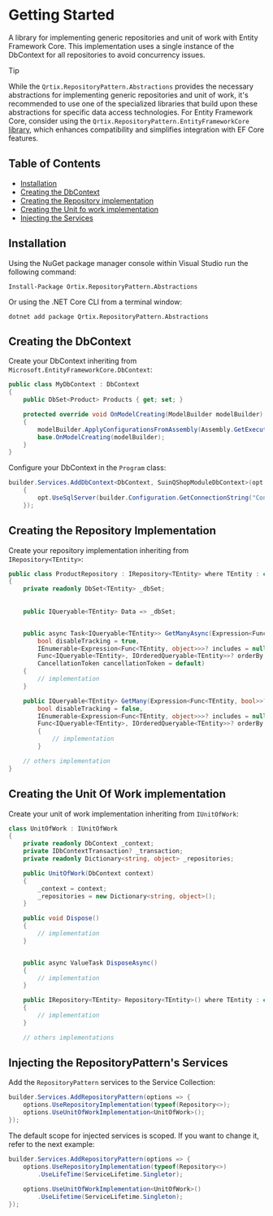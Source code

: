 # Getting Started

A library for implementing generic repositories and unit of work with Entity Framework Core.
This implementation uses a single instance of the DbContext for all repositories to avoid concurrency issues.

> [!Tip]
> While the `Qrtix.RepositoryPattern.Abstractions` provides the necessary abstractions for implementing generic
> repositories and unit of work, it's recommended to use one of the specialized libraries that build upon these
> abstractions for specific data access technologies. For Entity Framework Core, consider using
> the `Qrtix.RepositoryPattern.EntityFrameworkCore` [library](https://carlosjortiz.github.io/RepositoryPattern/docs/efcore/getting-started.html),
> which enhances compatibility and simplifies integration with
> EF Core features.

## Table of Contents

- [Installation](#installation)
- [Creating the DbContext](#creating-the-dbcontext)
- [Creating the Repository implementation](#creating-the-repository-implementation)
- [Creating the Unit fo work implementation](#creating-the-unit-of-work-implementation)
- [Injecting the Services](#injecting-the-repositorypatterns-services)

## Installation

Using the NuGet package manager console within Visual Studio run the following command:

```
Install-Package Ortix.RepositoryPattern.Abstractions
```

Or using the .NET Core CLI from a terminal window:

```
dotnet add package Qrtix.RepositoryPattern.Abstractions
```

## Creating the DbContext

Create your DbContext inheriting from `Microsoft.EntityFrameworkCore.DbContext`:

```csharp
public class MyDbContext : DbContext
{
    public DbSet<Product> Products { get; set; }  

    protected override void OnModelCreating(ModelBuilder modelBuilder)
	{
		modelBuilder.ApplyConfigurationsFromAssembly(Assembly.GetExecutingAssembly());
		base.OnModelCreating(modelBuilder);
	}
}
```

Configure your DbContext in the `Program` class:

```csharp
builder.Services.AddDbContext<DbContext, SuinQShopModuleDbContext>(opt =>
    {
        opt.UseSqlServer(builder.Configuration.GetConnectionString("ConnectionString"));
    });
```

## Creating the Repository Implementation

Create your repository implementation inheriting from `IRepository<TEntity>`:

```csharp
public class ProductRepository : IRepository<TEntity> where TEntity : class
{
	private readonly DbSet<TEntity> _dbSet;
	
    
    public IQueryable<TEntity> Data => _dbSet;


	public async Task<IQueryable<TEntity>> GetManyAsync(Expression<Func<TEntity, bool>>? filters = null,
		bool disableTracking = true,
		IEnumerable<Expression<Func<TEntity, object>>>? includes = null,
		Func<IQueryable<TEntity>, IOrderedQueryable<TEntity>>? orderBy = null,
		CancellationToken cancellationToken = default)
	{
		// implementation
	}

	public IQueryable<TEntity> GetMany(Expression<Func<TEntity, bool>>? filters = null,
		bool disableTracking = false,
		IEnumerable<Expression<Func<TEntity, object>>>? includes = null,
		Func<IQueryable<TEntity>, IOrderedQueryable<TEntity>>? orderBy = null)
		{
            // implementation
        }

	// others implementation 
}
```

## Creating the Unit Of Work implementation

Create your unit of work implementation inheriting from `IUnitOfWork`:

```csharp
class UnitOfWork : IUnitOfWork
{
	private readonly DbContext _context;
	private IDbContextTransaction? _transaction;
	private readonly Dictionary<string, object> _repositories;

	public UnitOfWork(DbContext context)
	{
		_context = context;
		_repositories = new Dictionary<string, object>();
	}

	public void Dispose()
	{
		// implementation
	}


	public async ValueTask DisposeAsync()
	{
		// implementation
	}

	public IRepository<TEntity> Repository<TEntity>() where TEntity : class
	{
		// implementation
	}

	// others implementations
```

## Injecting the RepositoryPattern's Services

Add the `RepositoryPattern` services to the Service Collection:

```csharp
builder.Services.AddRepositoryPattern(options => {
    options.UseRepositoryImplementation(typeof(Repository<>);
    options.UseUnitOfWorkImplementation<UnitOfWork>();
});
```

The default scope for injected services is scoped. If you want to change it, refer to the next example:

```csharp
builder.Services.AddRepositoryPattern(options => {
    options.UseRepositoryImplementation(typeof(Repository<>)
		.UseLifeTime(ServiceLifetime.Singletor);
        
    options.UseUnitOfWorkImplementation<UnitOfWork>()
        .UseLifetime(ServiceLifetime.Singleton);
});
```